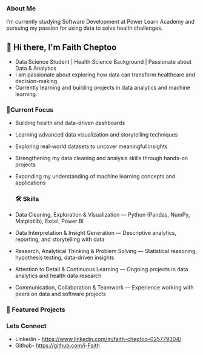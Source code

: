 
### About Me  
I’m currently studying Software Development at Power Learn Academy and pursuing my passion for using data to solve health challenges.  

## 👋 Hi there, I'm Faith Cheptoo


- Data Science Student | Health Science Background | Passionate about Data & Analytics
- I am passionate about exploring how data can transform healthcare and decision-making.  
- Currently learning and building projects in data analytics and machine learning.



### 🌱Current Focus

- Building health and data-driven dashboards

- Learning advanced data visualization and storytelling techniques

- Exploring real-world datasets to uncover meaningful insights

- Strengthening my data cleaning and analysis skills through hands-on projects

- Expanding my understanding of machine learning concepts and applications




  ### 🛠️ Skills

- Data Cleaning, Exploration & Visualization — Python (Pandas, NumPy, Matplotlib), Excel, Power BI

- Data Interpretation & Insight Generation — Descriptive analytics, reporting, and storytelling with data

- Research, Analytical Thinking & Problem Solving — Statistical reasoning, hypothesis testing, data-driven insights

- Attention to Detail & Continuous Learning — Ongoing projects in data analytics and health data research

- Communication, Collaboration & Teamwork — Experience working with peers on data and software projects


  

### 📌 Featured Projects

### Lets Connect
- Linkedin - https://www.linkedin.com/in/faith-cheptoo-025779304/
- Github- https://github.com/i-Faith
